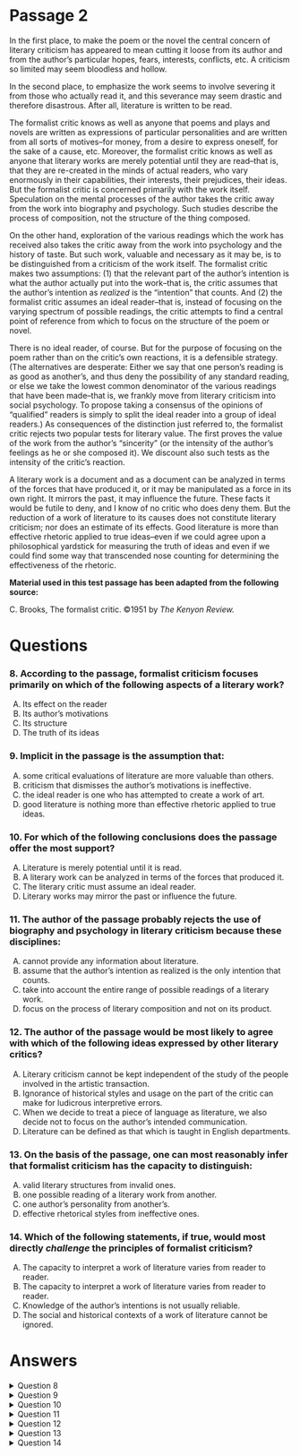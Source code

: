 # Passage 2
In the first place, to make the poem or the novel the central concern of literary criticism has appeared to mean cutting it loose from its author and from the author’s particular hopes, fears, interests, conflicts, etc. A criticism so limited may seem bloodless and hollow.

In the second place, to emphasize the work seems to involve severing it from those who actually read it, and this severance may seem drastic and therefore disastrous. After all, literature is written to be read.

The formalist critic knows as well as anyone that poems and plays and novels are written as expressions of particular personalities and are written from all sorts of motives–for money, from a desire to express oneself, for the sake of a cause, etc. Moreover, the formalist critic knows as well as anyone that literary works are merely potential until they are read–that is, that they are re-created in the minds of actual readers, who vary enormously in their capabilities, their interests, their prejudices, their ideas. But the formalist critic is concerned primarily with the work itself. Speculation on the mental processes of the author takes the critic away from the work into biography and psychology. Such studies describe the process of composition, not the structure of the thing composed.

On the other hand, exploration of the various readings which the work has received also takes the critic away from the work into psychology and the history of taste. But such work, valuable and necessary as it may be, is to be distinguished from a criticism of the work itself. The formalist critic makes two assumptions: (1) that the relevant part of the author’s intention is what the author actually put into the work–that is, the critic assumes that the author’s intention as *realized* is the “intention” that counts. And (2) the formalist critic assumes an ideal reader–that is, instead of focusing on the varying spectrum of possible readings, the critic attempts to find a central point of reference from which to focus on the structure of the poem or novel.

There is no ideal reader, of course. But for the purpose of focusing on the poem rather than on the critic’s own reactions, it is a defensible strategy. (The alternatives are desperate: Either we say that one person’s reading is as good as another’s, and thus deny the possibility of any standard reading, or else we take the lowest common denominator of the various readings that have been made–that is, we frankly move from literary criticism into social psychology. To propose taking a consensus of the opinions of “qualified” readers is simply to split the ideal reader into a group of ideal readers.) As consequences of the distinction just referred to, the formalist critic rejects two popular tests for literary value. The first proves the value of the work from the author’s “sincerity” (or the intensity of the author’s feelings as he or she composed it). We discount also such tests as the intensity of the critic’s reaction.

A literary work is a document and as a document can be analyzed in terms of the forces that have produced it, or it may be manipulated as a force in its own right. It mirrors the past, it may influence the future. These facts it would be futile to deny, and I know of no critic who does deny them. But the reduction of a work of literature to its causes does not constitute literary criticism; nor does an estimate of its effects. Good literature is more than effective rhetoric applied to true ideas–even if we could agree upon a philosophical yardstick for measuring the truth of ideas and even if we could find some way that transcended nose counting for determining the effectiveness of the rhetoric.

**Material used in this test passage has been adapted from the following source:**

C. Brooks, The formalist critic. ©1951 by *The Kenyon Review.*

# Questions
### 8. According to the passage, formalist criticism focuses primarily on which of the following aspects of a literary work?
<ol type="A">
  <li>Its effect on the reader</li>
  <li>Its author’s motivations</li>
  <li>Its structure</li>
  <li>The truth of its ideas</li>
</ol>

### 9. Implicit in the passage is the assumption that:
<ol type="A">
  <li>some critical evaluations of literature are more valuable than others.</li>
  <li>criticism that dismisses the author’s motivations is ineffective.</li>
  <li>the ideal reader is one who has attempted to create a work of art.</li>
  <li>good literature is nothing more than effective rhetoric applied to true ideas.</li>
</ol>

### 10. For which of the following conclusions does the passage offer the most support?
<ol type="A">
  <li>Literature is merely potential until it is read.</li>
  <li>A literary work can be analyzed in terms of the forces that produced it.</li>
  <li>The literary critic must assume an ideal reader.</li>
  <li>Literary works may mirror the past or influence the future.</li>
</ol>

### 11. The author of the passage probably rejects the use of biography and psychology in literary criticism because these disciplines:
<ol type="A">
  <li>cannot provide any information about literature.</li>
  <li>assume that the author’s intention as realized is the only intention that counts.</li>
  <li>take into account the entire range of possible readings of a literary work.</li>
  <li>focus on the process of literary composition and not on its product.</li>
</ol>

### 12. The author of the passage would be most likely to agree with which of the following ideas expressed by other literary critics?
<ol type="A">
  <li>Literary criticism cannot be kept independent of the study of the people involved in the artistic transaction.</li>
  <li>Ignorance of historical styles and usage on the part of the critic can make for ludicrous interpretive errors.</li>
  <li>When we decide to treat a piece of language as literature, we also decide not to focus on the author’s intended communication.</li>
  <li>Literature can be defined as that which is taught in English departments.</li>
</ol>

### 13. On the basis of the passage, one can most reasonably infer that formalist criticism has the capacity to distinguish:
<ol type="A">
  <li>valid literary structures from invalid ones.</li>
  <li>one possible reading of a literary work from another.</li>
  <li>one author’s personality from another’s.</li>
  <li>effective rhetorical styles from ineffective ones.</li>
</ol>

### 14. Which of the following statements, if true, would most directly *challenge* the principles of formalist criticism?
<ol type="A">
  <li>The capacity to interpret a work of literature varies from reader to reader.</li>
  <li>The capacity to interpret a work of literature varies from reader to reader.</li>
  <li>Knowledge of the author’s intentions is not usually reliable.</li>
  <li>The social and historical contexts of a work of literature cannot be ignored.</li>
</ol>

# Answers
<details>
  <summary>Question 8</summary>
  <b>Solution</b>: The correct answer is <b>C</b>.

  <ol type="A">
    <li>The passage states that “instead of focusing on the varying spectrum of possible readings, the [formalist] critic attempts to find a central point of reference from which to focus on the structure of the poem or novel”.</li>
    <li>The passage argues that “speculation on the mental processes of the author [describes] the process of composition, not the structure of the thing composed” and therefore that “the reduction of a work of literature to its causes does not constitute literary criticism”.</li>
    <li>According to the passage, “the formalist critic is concerned primarily with the work itself . . . the structure of the thing composed”.</li>
    <li>The formalist critic’s stated concern with aesthetic criteria (see <i>rationale C</i>) implies less concern with the truthfulness of literary content, as does the assertion that “good literature is more than effective rhetoric applied to true ideas–even if we could agree upon a philosophical yardstick for measuring the truth of ideas”.</li>
  </ol>
</details>

<details>
  <summary>Question 9</summary>
  <b>Solution</b>: The correct answer is <b>A</b>.

  <ol type="A">
    <li>The assumption that critical evaluations focused on structural aspects of a work are more valuable than are those focused on its author or its readers is evident in the assertion that “the reduction of a work of literature to its causes does not constitute literary criticism; nor does an estimate of its effects”.</li>
    <li>In defending the decision by formalist critics not to speculate on the mental processes of authors, the passage states that “the formalist critic knows as well as anyone that poems and plays and novels are written as expressions of particular personalities and are written from all sorts of motives”. Neither this statement nor any in the passage suggests that criticism that disregards motivation is ineffective.</li>
    <li>Since the evocation of an ideal reader is only a strategy in the critic’s attempt to focus on the structure of a work rather than on the critic’s personal responses to it, the passage assumes no characteristics of the ideal reader.</li>
    <li>The statement that “good literature is more than effective rhetoric applied to true ideas” excludes this interpretation.</li>
  </ol>
</details>

<details>
  <summary>Question 10</summary>
  <b>Solution</b>: The correct answer is <b>C</b>.

  <ol type="A">
    <li>The statement that literary works are merely potential until they are read requires no support; it is a truism that “the formalist critic knows as well as anyone”.</li>
    <li>The conclusion that a literary work can be analyzed in terms of the forces that produced it is presented as self-evident, because it is true of any document.</li>
    <li>The need to evaluate literature from the perspective of an ideal reader, which is presented as one of two premises of formalist criticism, is supported by the argument that the alternatives are either to accept all interpretations as equally valid or to take as correct the most common opinion about a text. The passage author rejects both proposals for avoiding the assumption of an ideal reader as “desperate”–i.e., not true alternatives. The reasoning supporting this conclusion is that the first proposal would in effect simply split the ideal reader into a group of ideal readers, while the second would enter the area of social psychology–i.e., the consensus of responses to a work would reveal more about its readers than about its literary merit.</li>
    <li>No support is offered for the propositions that a literary work mirrors the past and it may influence the future. They are classified as “facts it would be futile to deny, and I know of no critic who does deny them”.</li>
  </ol>
</details>

<details>
  <summary>Question 11</summary>
  <b>Solution</b>: The correct answer is <b>D</b>.

  <ol type="A">
    <li>The passage author acknowledges that “such work [may be] valuable and necessary”. Implicitly, however, its value and necessity are the responsibility of biographers, historians, and psychologists, not of literary critics (see <i>rationale D</i>).</li>
    <li>According to the passage author, it is the formalist critic for whom the intention as realized–i.e., the finished work–is the only relevant consideration. Conversely, it is the proper role of biography and psychology to consider the intention within the author’s mind.</li>
    <li>The passage asserts that one alternative to an analysis of the poem itself is that “we take the lowest common denominator of the various readings that have been made–that is, we frankly move from literary criticism into social psychology”. This assertion does not reject psychology (biography is not at issue in this regard) because it might study the effects of literature on readers; it rejects this psychological approach for critics because it “does not constitute literary criticism”.</li>
    <li>To use biography in literary criticism would be to consider facts about an author’s life; to use psychology would be to speculate about the inner life of an author or of those who have commented on a literary work. The passage author contends that the application of either of these disciplines to an author is inappropriate for a literary critic because both “describe the process of composition, not the structure of the thing composed”. The argument against a critic’s using psychology to explore the various ways that readers have understood a work is that this investigation, too, “is to be distinguished from a criticism of the work itself”.</li>
  </ol>
</details>

<details>
  <summary>Question 12</summary>
  <b>Solution</b>: The correct answer is <b>C</b>.

  <ol type="A">
    <li>The passage argument for making “the poem or the novel the central concern of literary criticism” indicates that the passage author would disagree with the idea that literary criticism cannot be separated from the study of the people (presumably authors and readers) involved in the artistic transaction.</li>
    <li>The references in this response to historical writing styles and word usage as well as to the interpretation of the author’s intended meaning implicitly assume that these concerns are relevant to literary criticism. The passage author disputes this assumption and therefore would not accept concern over a critic’s interpretive errors due to ignorance of history as a valid issue.</li>
    <li>The declarations that “good literature is more than effective rhetoric applied to true ideas” and that “the relevant part of the author’s intention is what the author actually put into the work” imply the passage author’s agreement with the proposition that once a piece of language is classified as literature, its author’s intentions are of only peripheral interest.</li>
    <li>The passage indicates that literature includes “poems and plays and novels”, argues that it should be evaluated on the basis of its “structure”, acknowledges that “literary works are merely potential until they are read”, and asserts that “good literature is more than effective rhetoric applied to true ideas”. Beyond these hints, it does not define the concept <i>literature</i>, so the passage author’s response to the assertion that it is that which is taught in English departments cannot be inferred with justifiable confidence.</li>
  </ol>
</details>

<details>
  <summary>Question 13</summary>
  <b>Solution</b>: The correct answer is <b>A</b>.

  <ol type="A">
    <li>The passage theme that formalist criticism confines its analyses to the structure of literary works implies the existence of formal criteria that enable critics to distinguish valid from invalid structures.</li>
    <li>The question of whether formalist criticism has the capacity to distinguish possible interpretations of a literary work is meaningless if the passage argument is accepted because this ability is not relevant to criticism. “Instead of focusing on the varying spectrum of possible readings, the critic attempts to find a central point of reference”.</li>
    <li>The question of whether formalist criticism has the capacity to distinguish authors on the basis of their personalities is meaningless if the passage argument is accepted because this ability is not relevant to criticism. “The formalist critic knows as well as anyone that poems and plays and novels are written as expressions of particular personalities and are written from all sorts of motives [but] speculation on the mental processes of the author takes the critic away from the work into [other disciplines that] describe the process of composition, not the structure of the thing composed”.</li>
    <li>This response is moot for two reasons. First, the <i>effectiveness</i> dimension in literature can refer only to the effect of a work on its readers, not a legitimate concern for critics (see <i>rationale B</i>). Second, the response suggests that the term <i>rhetorical style</i> is equivalent to <i>literary style</i>, a dubious assumption if the passage argument is accepted, since “good literature is more than effective rhetoric applied to true ideas–even if we could find some way that transcended nose counting for determining the effectiveness of the rhetoric”.</li>
  </ol>
</details>

<details>
  <summary>Question 14</summary>
  <b>Solution</b>: The correct answer is <b>D</b>.

  <ol type="A">
    <li>This response is quoted verbatim from the passage statement that “the formalist critic knows as well as anyone that literary works are re-created in the minds of actual readers, who vary enormously in their capabilities, their interests, their prejudices, their ideas”.</li>
    <li>This assertion echoes the words used by the passage author in defending the formalist proposition that attention to either the causes or the effects of literature does not constitute literary criticism: “Good literature is more than effective rhetoric applied to true ideas”.</li>
    <li>The statement that knowledge of the author’s intentions is not usually reliable (implying that such knowledge is possible and sometimes is reliable) does not challenge the passage argument that such knowledge– “even if we could agree upon a philosophical yardstick for measuring the truth of ideas”–is not properly a concern of literary criticism (see <i>rationale D</i>).</li>
    <li>The passage states as a principle of formalist criticism that “the reduction of a work of literature to its causes does not constitute literary criticism”. Therefore a formalist critic does not indulge in “speculation on the mental processes of the author”. The assertion that the social and historical contexts of a work of literature cannot be ignored would directly challenge this principle, since it implies that attention to the social circumstances that formed the author’s mind provides information relevant to the critical analysis of the work of literature.</li>
  </ol>
</details>
